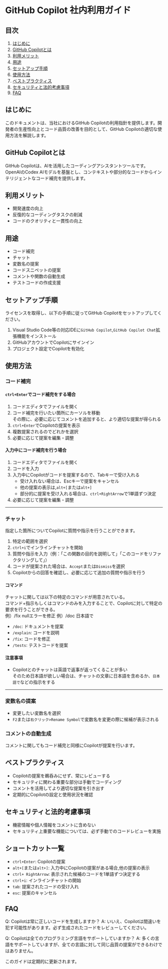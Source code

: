 # GitHub Copilot 社内利用ガイド

## 目次

1. [はじめに](#はじめに)
2. [GitHub Copilotとは](#github-copilotとは)
3. [利用メリット](#利用メリット)
4. [用途](#用途)
5. [セットアップ手順](#セットアップ手順)
6. [使用方法](#使用方法)
7. [ベストプラクティス](#ベストプラクティス)
8. [セキュリティと法的考慮事項](#セキュリティと法的考慮事項)
9. [FAQ](#faq)

## はじめに

このドキュメントは、当社におけるGitHub Copilotの利用指針を提供します。開発者の生産性向上とコード品質の改善を目的として、GitHub Copilotの適切な使用方法を解説します。

## GitHub Copilotとは

GitHub Copilotは、AIを活用したコーディングアシスタントツールです。OpenAIのCodex AIモデルを基盤とし、コンテキストや部分的なコードからインテリジェントなコード補完を提供します。

## 利用メリット

- 開発速度の向上
- 反復的なコーディングタスクの削減
- コードのクオリティと一貫性の向上

## 用途

- コード補完
- チャット
- 変数名の提案
- コードスニペットの提案
- コメントや関数の自動生成
- テストコードの作成支援

## セットアップ手順

ライセンスを取得し、以下の手順に従ってGitHub Copilotをセットアップしてください。

1. Visual Studio Code等の対応IDEに`GitHub Copilot`,`GitHub Copilot Chat`拡張機能をインストール
2. GitHubアカウントでCopilotにサインイン
3. プロジェクト設定でCopilotを有効化

## 使用方法

### コード補完

#### `ctrl+Enter`でコード補完をする場合

1. コードエディタでファイルを開く
2. コード補完を行いたい箇所にカーソルを移動\
    その際に、必要に応じてコメントを追加すると、より適切な提案が得られる
3. `ctrl+Enter`でCopilotの提案を表示
4. 複数提案されるのでどれかを選択
5. 必要に応じて提案を編集・調整

#### 入力中にコード補完を行う場合

1. コードエディタでファイルを開く
2. コードを入力
3. 入力中にCopilotがコードを提案するので、Tabキーで受け入れる
    - 受け入れない場合は、Escキーで提案をキャンセル
    - 他の提案の表示は,`alt+[`または`alt+]`
    - 部分的に提案を受け入れる場合は、`ctrl+RightArrow`で1単語ずつ決定
4. 必要に応じて提案を編集・調整

---

### チャット

指定した箇所についてCopilotに質問や指示を行うことができます。

1. 特定の範囲を選択
2. `ctrl+i`でインラインチャットを開始
3. 質問や指示を入力（例：「この関数の目的を説明して」「このコードをリファクタリングして」）
4. コードが提案された場合は、`Accept`または`Dismiss`を選択
5. Copilotからの回答を確認し、必要に応じて追加の質問や指示を行う

#### コマンド

チャットに関しては以下の特定のコマンドが用意されている。\
コマンド+指示もしくはコマンドのみを入力することで、Copilotに対して特定の要求を行うことができる。\
例）/fix nullエラーを修正
例）/doc 日本語で

- `/doc`: ドキュメントを提案
- `/explain`: コードを説明
- `/fix`: コードを修正
- `/tests`: テストコードを提案

#### 注意事項

- Copilotとのチャットは英語で返事が返ってくることが多い\
    そのため日本語が欲しい場合は、チャットの文章に日本語を含めるか、`日本語で`などの指示をする

---

### 変数名の提案

- 変更したい変数名を選択
- `F2`または`右クリック>Rename Symbol`で変数名を変更の際に候補が表示される

### コメントの自動生成

コメントに関してもコード補完と同様にCopilotが提案を行います。

## ベストプラクティス

- Copilotの提案を鵜呑みにせず、常にレビューする
- セキュリティに関わる重要な部分は手動でコーディング
- コメントを活用してより適切な提案を引き出す
- 定期的にCopilotの設定と使用状況を確認

## セキュリティと法的考慮事項

- 機密情報や個人情報をコメントに含めない
- セキュリティ上重要な機能については、必ず手動でのコードレビューを実施

## ショートカット一覧

- `ctrl+Enter`: Copilotの提案
- `alt+[`または`alt+]`: 入力中にCopilotの提案がある場合,他の提案の表示
- `ctrl+ RightArrow`: 表示された候補のコードを1単語ずつ決定する
- `ctrl+i`: インラインチャットの開始
- `tab`: 提案されたコードの受け入れ
- `esc`: 提案のキャンセル

## FAQ

Q: Copilotは常に正しいコードを生成しますか？
A: いいえ、Copilotは間違いを犯す可能性があります。必ず生成されたコードをレビューしてください。

Q: Copilotは全てのプログラミング言語をサポートしていますか？
A: 多くの言語をサポートしていますが、全ての言語に対して同じ品質の提案ができるわけではありません。

このガイドは定期的に更新されます。
